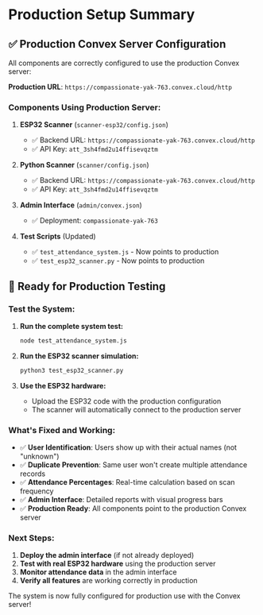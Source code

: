 # Production Setup Summary

## ✅ Production Convex Server Configuration

All components are correctly configured to use the production Convex server:

**Production URL**: `https://compassionate-yak-763.convex.cloud/http`

### Components Using Production Server:

1. **ESP32 Scanner** (`scanner-esp32/config.json`)
   - ✅ Backend URL: `https://compassionate-yak-763.convex.cloud/http`
   - ✅ API Key: `att_3sh4fmd2u14ffisevqztm`

2. **Python Scanner** (`scanner/config.json`)
   - ✅ Backend URL: `https://compassionate-yak-763.convex.cloud/http`
   - ✅ API Key: `att_3sh4fmd2u14ffisevqztm`

3. **Admin Interface** (`admin/convex.json`)
   - ✅ Deployment: `compassionate-yak-763`

4. **Test Scripts** (Updated)
   - ✅ `test_attendance_system.js` - Now points to production
   - ✅ `test_esp32_scanner.py` - Now points to production

## 🚀 Ready for Production Testing

### Test the System:

1. **Run the complete system test:**
   ```bash
   node test_attendance_system.js
   ```

2. **Run the ESP32 scanner simulation:**
   ```bash
   python3 test_esp32_scanner.py
   ```

3. **Use the ESP32 hardware:**
   - Upload the ESP32 code with the production configuration
   - The scanner will automatically connect to the production server

### What's Fixed and Working:

- ✅ **User Identification**: Users show up with their actual names (not "unknown")
- ✅ **Duplicate Prevention**: Same user won't create multiple attendance records
- ✅ **Attendance Percentages**: Real-time calculation based on scan frequency
- ✅ **Admin Interface**: Detailed reports with visual progress bars
- ✅ **Production Ready**: All components point to the production Convex server

### Next Steps:

1. **Deploy the admin interface** (if not already deployed)
2. **Test with real ESP32 hardware** using the production server
3. **Monitor attendance data** in the admin interface
4. **Verify all features** are working correctly in production

The system is now fully configured for production use with the Convex server!
